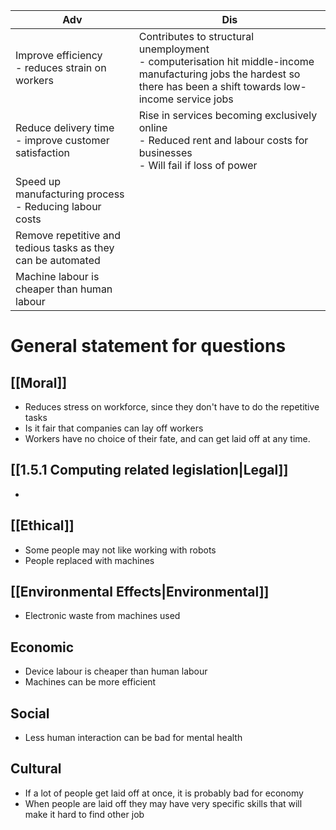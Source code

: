 Adv|Dis
---|---
Improve efficiency <br> - reduces strain on workers| Contributes to structural unemployment <br> - computerisation hit middle-income manufacturing jobs the hardest so there has been a shift towards low-income service jobs
Reduce delivery time <br> - improve customer satisfaction| Rise in services becoming exclusively online <br> - Reduced rent and labour costs for businesses <br> - Will fail if loss of power
Speed up manufacturing process <br> - Reducing labour costs| 
Remove repetitive and tedious tasks as they can be automated|
Machine labour is cheaper than human labour| 
# General statement for questions
## [[Moral]]
- Reduces stress on workforce, since they don't have to do the repetitive tasks
- Is it fair that companies can lay off workers 
- Workers have no choice of their fate, and can get laid off at any time.
## [[1.5.1 Computing related legislation|Legal]]
- 
## [[Ethical]]
- Some people may not like working with robots
- People replaced with machines
## [[Environmental Effects|Environmental]]
- Electronic waste from machines used
## Economic
- Device labour is cheaper than human labour
- Machines can be more efficient
## Social
- Less human interaction can be bad for mental health
## Cultural
- If a lot of people get laid off at once, it is probably bad for economy
- When people are laid off they may have very specific skills that will make it hard to find other job